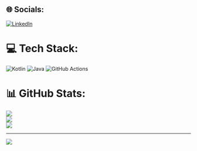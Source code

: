 
## 🌐 Socials:
[![LinkedIn](https://img.shields.io/badge/LinkedIn-%230077B5.svg?logo=linkedin&logoColor=white)](https://linkedin.com/in/shamim-shahrier-emon-640005160) 

# 💻 Tech Stack:
![Kotlin](https://img.shields.io/badge/kotlin-%237F52FF.svg?style=for-the-badge&logo=kotlin&logoColor=white) ![Java](https://img.shields.io/badge/java-%23ED8B00.svg?style=for-the-badge&logo=openjdk&logoColor=white) ![GitHub Actions](https://img.shields.io/badge/github%20actions-%232671E5.svg?style=for-the-badge&logo=githubactions&logoColor=white)
# 📊 GitHub Stats:
![](https://github-readme-stats.vercel.app/api?username=shamim-emon&theme=tokyonight&hide_border=false&include_all_commits=false&count_private=true)<br/>
![](https://github-readme-streak-stats.herokuapp.com/?user=shamim-emon&theme=tokyonight&hide_border=false)<br/>
![](https://github-readme-stats.vercel.app/api/top-langs/?username=shamim-emon&theme=tokyonight&hide_border=false&include_all_commits=false&count_private=true&layout=compact)

---
[![](https://visitcount.itsvg.in/api?id=shamim-emon&icon=0&color=0)](https://visitcount.itsvg.in)

<!-- Proudly created with GPRM ( https://gprm.itsvg.in ) -->
